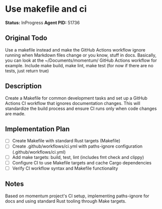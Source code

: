 # Use makefile and ci

**Status:** InProgress
**Agent PID:** 51736

## Original Todo

Use a makefile instead and make the GitHub Actions workflow ignore running when Markdown files change or you know, stuff in docs. Basically, you can look at the ~/Documents/momentum/ GitHub Actions workflow for example. Include make build, make lint, make test (for now if there are no tests, just return true)

## Description

Create a Makefile for common development tasks and set up a GitHub Actions CI workflow that ignores documentation changes. This will standardize the build process and ensure CI runs only when code changes are made.

## Implementation Plan

- [ ] Create Makefile with standard Rust targets (Makefile)
- [ ] Create .github/workflows/ci.yml with paths-ignore configuration (.github/workflows/ci.yml)
- [ ] Add make targets: build, test, lint (includes fmt check and clippy)
- [ ] Configure CI to use Makefile targets and cache Cargo dependencies
- [ ] Verify CI workflow syntax and Makefile functionality

## Notes

Based on momentum project's CI setup, implementing paths-ignore for docs and using standard Rust tooling through Make targets.